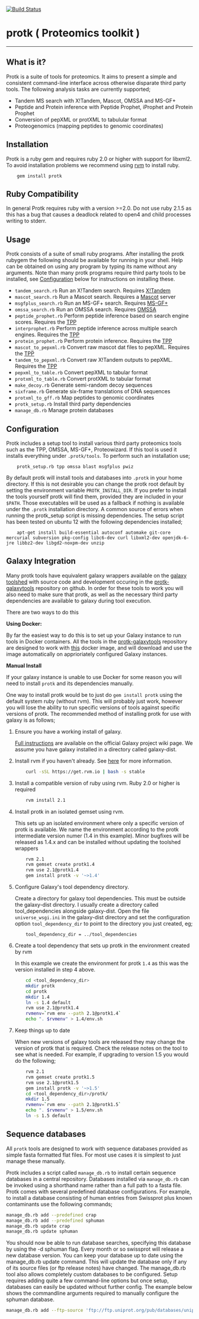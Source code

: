 
[![Build Status](https://travis-ci.org/iracooke/protk.png?branch=master)](https://travis-ci.org/iracooke/protk)

# protk ( Proteomics toolkit )


***
## What is it?

Protk is a suite of tools for proteomics. It aims to present a simple and consistent command-line interface across otherwise disparate third party tools.  The following analysis tasks are currently supported; 

- Tandem MS search with X!Tandem, Mascot, OMSSA and MS-GF+
- Peptide and Protein inference with Peptide Prophet, iProphet and Protein Prophet
- Conversion of pepXML or protXML to tabulular format
- Proteogenomics (mapping peptides to genomic coordinates)

## Installation
 
Protk is a ruby gem and requires ruby 2.0 or higher with support for libxml2. To avoid installation problems we recommend using [rvm](https://rvm.io) to install ruby.

``` shell
    gem install protk
```

## Ruby Compatibility

In general Protk requires ruby with a version >=2.0.
Do not use ruby 2.1.5 as this has a bug that causes a deadlock related to open4 and child processes writing to stderr.

## Usage

Protk consists of a suite of small ruby programs.  After installing the protk rubygem the following should be available for running in your shell.  Help can be obtained on using any program by typing its name without any arguments.  Note than many protk programs require third party tools to be installed, see [Configuration](#user-content-configuration) below for instructions on installing these.

- `tandem_search.rb` Run an X!Tandem search. Requires [X!Tandem](http://www.thegpm.org/TANDEM/)
- `mascot_search.rb` Run a Mascot search. Requires a [Mascot](http://www.matrixscience.com/server.html) server
- `msgfplus_search.rb` Run an MS-GF+ search. Requires [MS-GF+](https://bix-lab.ucsd.edu/pages/viewpage.action?pageId=13533355)
- `omssa_search.rb` Run an OMSSA search. Requires [OMSSA](ftp://ftp.ncbi.nih.gov/pub/lewisg/omssa/CURRENT/)
- `peptide_prophet.rb` Perform peptide inference based on search engine scores. Requires the [TPP](http://sourceforge.net/projects/sashimi/files/Trans-Proteomic%20Pipeline%20%28TPP%29/)
- `interprophet.rb` Perform peptide inference across multiple search engines. Requires the [TPP](http://sourceforge.net/projects/sashimi/files/Trans-Proteomic%20Pipeline%20%28TPP%29/)
- `protein_prophet.rb` Perform protein inference. Requires the [TPP](http://sourceforge.net/projects/sashimi/files/Trans-Proteomic%20Pipeline%20%28TPP%29/)
- `mascot_to_pepxml.rb` Convert raw mascot dat files to pepXML. Requires the [TPP](http://sourceforge.net/projects/sashimi/files/Trans-Proteomic%20Pipeline%20%28TPP%29/)
- `tandem_to_pepxml.rb` Convert raw X!Tandem outputs to pepXML. Requires the [TPP](http://sourceforge.net/projects/sashimi/files/Trans-Proteomic%20Pipeline%20%28TPP%29/)
- `pepxml_to_table.rb` Convert pepXML to tabular format
- `protxml_to_table.rb` Convert protXML to tabular format
- `make_decoy.rb` Generate semi-random decoy sequences
- `sixframe.rb` Generate six-frame translations of DNA sequences
- `protxml_to_gff.rb` Map peptides to genomic coordinates
- `protk_setup.rb` Install third party dependencies
- `manage_db.rb` Manage protein databases

## Configuration

Protk includes a setup tool to install various third party proteomics tools such as the TPP, OMSSA, MS-GF+, Proteowizard.  If this tool is used it installs everything under `.protk/tools`.  To perform such an installation use;

```shell
    protk_setup.rb tpp omssa blast msgfplus pwiz
```

By default protk will install tools and databases into `.protk` in your home directory.  If this is not desirable you can change the protk root default by setting the environment variable `PROTK_INSTALL_DIR`. If you prefer to install the tools yourself protk will find them, provided they are included in your `$PATH`. Those executables will be used as a fallback if nothing is available under the `.protk` installation directory.  A common source of errors when running the protk_setup script is missing dependencies. The setup script has been tested on ubuntu 12 with the following dependencies installed;

```
	apt-get install build-essential autoconf automake git-core mercurial subversion pkg-config libc6-dev curl libxml2-dev openjdk-6-jre libbz2-dev libgd2-noxpm-dev unzip
```



## Galaxy Integration

Many protk tools have equivalent galaxy wrappers available on the [galaxy toolshed](http://toolshed.g2.bx.psu.edu/) with source code and development occuring in the [protk-galaxytools](github.com/iracooke/protk-galaxytools) repository on github.  In order for these tools to work you will also need to make sure that protk, as well as the necessary third party dependencies are available to galaxy during tool execution. 

There are two ways to do this

**Using Docker:**

By far the easiest way to do this is to set up your Galaxy instance to run tools in Docker containers.  All the tools in the [protk-galaxytools](github.com/iracooke/protk-galaxytools) repository are designed to work with [this](https://github.com/iracooke/protk-dockerfile) docker image, and will download and use the image automatically on apprioriately configured Galaxy instances.

**Manual Install**

If your galaxy instance is unable to use Docker for some reason you will need to install `protk` and its dependencies manually. 

One way to install protk would be to just do `gem install protk` using the default system ruby (without rvm). This will probably just work, however you will lose the ability to run specific versions of tools against specific versions of protk.  The recommended method of installing protk for use with galaxy is as follows;

1. Ensure you have a working install of galaxy. 

	[Full instructions](https://wiki.galaxyproject.org/Admin/GetGalaxy) are available on the official Galaxy project wiki page.  We assume you have galaxy installed in a directory called galaxy-dist.

2. Install rvm if you haven't already.  See [here](https://rvm.io/) for more information.

	```bash
		curl -sSL https://get.rvm.io | bash -s stable
	```

3. Install a compatible version of ruby using rvm. Ruby 2.0 or higher is required

	```bash
		rvm install 2.1
	```

4.  Install protk in an isolated gemset using rvm.

	This sets up an isolated environment where only a specific version of protk is available.  We name the environment according to the protk intermediate version numer (1.4 in this example). Minor bugfixes will be released as 1.4.x and can be installed without updating the toolshed wrappers

	```bash
		rvm 2.1
		rvm gemset create protk1.4
		rvm use 2.1@protk1.4
		gem install protk -v '~>1.4'
	```

5. Configure Galaxy's tool dependency directory.

	Create a directory for galaxy tool dependencies. This must be outside the galaxy-dist directory. I usually create a directory called tool_dependencies alongside galaxy-dist.
	Open the file `universe_wsgi.ini` in the galaxy-dist directory and set the configuration option `tool_dependency_dir` to point to the directory you just created, eg;

	```
		tool_dependency_dir = ../tool_dependencies
	```

6.  Create a tool dependency that sets up protk in the environment created by rvm

	In this example we create the environment for protk `1.4` as this was the version installed in step 4 above.

	```bash
		cd <tool_dependency_dir>
		mkdir protk
		cd protk
		mkdir 1.4
		ln -s 1.4 default
		rvm use 2.1@protk1.4
		rvmenv=`rvm env --path 2.1@protk1.4`
		echo ". $rvmenv" > 1.4/env.sh
	```

7. Keep things up to date

	When new versions of galaxy tools are released they may change the version of protk that is required.  Check the release notes on the tool to see what is needed.  For example, if upgrading to version 1.5 you would do the following;

	```bash
		rvm 2.1
		rvm gemset create protk1.5
		rvm use 2.1@protk1.5
		gem install protk -v '~>1.5'
		cd <tool_dependency_dir>/protk/
		mkdir 1.5
		rvmenv=`rvm env --path 2.1@protk1.5`
		echo ". $rvmenv" > 1.5/env.sh
		ln -s 1.5 default
	```

## Sequence databases

All `protk` tools are designed to work with sequence databases provided as simple fasta formatted flat files. For most use cases it is simplest to just manage these manually.

Protk includes a script called `manage_db.rb` to install certain sequence databases in a central repository. Databases installed via `manage_db.rb` can be invoked using a shorthand name rather than a full path to a fasta file. Protk comes with several predefined database configurations. For example, to install a database consisting of human entries from Swissprot plus known contaminants use the following commands;

```sh
manage_db.rb add --predefined crap
manage_db.rb add --predefined sphuman
manage_db.rb update crap
manage_db.rb update sphuman
```

You should now be able to run database searches, specifying this database by using the -d sphuman flag.  Every month or so swissprot will release a new database version. You can keep your database up to date using the manage_db.rb update command. This will update the database only if any of its source files (or ftp release notes) have changed. The manage_db.rb tool also allows completely custom databases to be configured. Setup requires adding quite a few command-line options but once setup, databases can easily be updated without further config. The example below shows the commandline arguments required to manually configure the sphuman database.

```sh
manage_db.rb add --ftp-source 'ftp://ftp.uniprot.org/pub/databases/uniprot/current_release/knowledgebase/complete/uniprot_sprot.fasta.gz ftp://ftp.uniprot.org/pub/databases/uniprot/current_release/knowledgebase/complete/reldate.txt' --include-filters '/OS=Homo\ssapiens/' --id-regex 'sp\|.*\|(.*?)\s' --add-decoys --make-blast-index --archive-old sphuman
```


